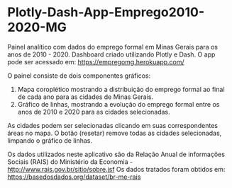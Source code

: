 # Plotly-Dash-App-Emprego2010-2020-MG
Painel analítico com dados do emprego formal em Minas Gerais para os anos de 2010 - 2020. Dashboard criado utilizando Plotly e Dash.
O app pode ser acessado em: https://empregomg.herokuapp.com/ 

O painel consiste de dois componentes gráficos: 
  1. Mapa coroplético mostrando a distribuição do emprego formal ao final de cada ano para as cidades de Minas Gerais. 
  2. Gráfico de linhas, mostrando a evolução do emprego formal entre os anos de 2010 e 2020 para as cidades selecionadas. 

As cidades podem ser selecionadas clicando em suas correspondentes áreas no mapa. 
O botão (resetar) remove todas as cidades selecionadas, limpando o gráfico de linhas. 

Os dados utilizados neste aplicativo são da Relação Anual de informações Sociais (RAIS) do Ministério da Economia -http://www.rais.gov.br/sitio/sobre.jsf 
Os dados tratados foram obtidos em: https://basedosdados.org/dataset/br-me-rais 
